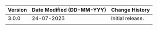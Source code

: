 | **Version** | **Date Modified (DD-MM-YYY)** | **Change History**          |
|-------------|-------------------------------|-----------------------------|
| 3.0.0       | 24-07-2023                    |Initial release.		        |  
|             |                               |                             |
